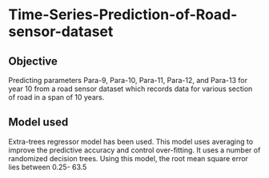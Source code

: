 # Time-Series-Prediction-of-Road-sensor-dataset

Objective
-

Predicting parameters Para-9, Para-10, Para-11, Para-12, and Para-13 for year 10 from a road sensor dataset which records data for various section of road in a span of 10 years.

Model used
-

Extra-trees regressor model has been used. This model uses averaging to improve the predictive accuracy and control over-fitting. It uses a number of randomized decision trees. Using this model, the root mean square error lies between 0.25- 63.5
